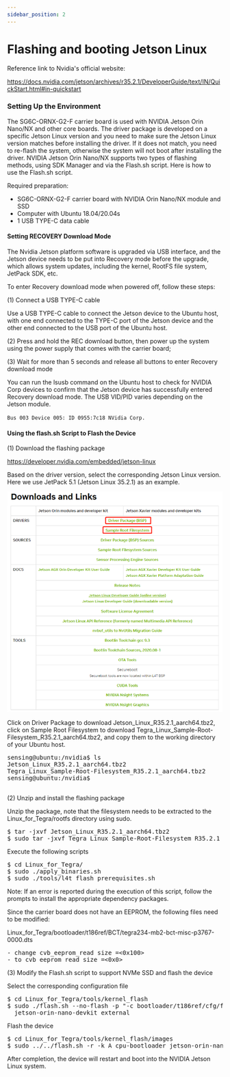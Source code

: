 ```yaml
---
sidebar_position: 2
---
```


# Flashing and booting Jetson Linux

Reference link to Nvidia's official website:

https://docs.nvidia.com/jetson/archives/r35.2.1/DeveloperGuide/text/IN/QuickStart.html#in-quickstart

### Setting Up the Environment

The SG6C-ORNX-G2-F carrier board is used with NVIDIA Jetson Orin Nano/NX and other core boards. The driver package is developed on a specific Jetson Linux version and you need to make sure the Jetson Linux version matches before installing the driver. If it does not match, you need to re-flash the system, otherwise the system will not boot after installing the driver. NVIDIA Jetson Orin Nano/NX supports two types of flashing methods, using SDK Manager and via the Flash.sh script. Here is how to use the Flash.sh script.

Required preparation:

* SG6C-ORNX-G2-F carrier board with NVIDIA Orin Nano/NX module and SSD
* Computer with Ubuntu 18.04/20.04s
* 1 USB TYPE-C data cable

#### Setting RECOVERY Download Mode

The Nvidia Jetson platform software is upgraded via USB interface, and the Jetson device needs to be put into Recovery mode before the upgrade, which allows system updates, including the kernel, RootFS file system, JetPack SDK, etc.

To enter Recovery download mode when powered off, follow these steps:

(1) Connect a USB TYPE-C cable

Use a USB TYPE-C cable to connect the Jetson device to the Ubuntu host, with one end connected to the TYPE-C port of the Jetson device and the other end connected to the USB port of the Ubuntu host.

(2) Press and hold the REC download button, then power up the system using the power supply that comes with the carrier board;

(3) Wait for more than 5 seconds and release all buttons to enter Recovery download mode

You can run the lsusb command on the Ubuntu host to check for NVIDIA Corp devices to confirm that the Jetson device has successfully entered Recovery download mode. The USB VID/PID varies depending on the Jetson module.

<div style={{textAlign: 'center', marginBottom: '2rem', backgroundColor: 'white', padding: '10px'}}>
    <code style={{color: 'black'}}>Bus 003 Device 005: ID 0955:7c18 NVidia Corp.</code>
</div>

#### Using the flash.sh Script to Flash the Device

(1) Download the flashing package

https://developer.nvidia.com/embedded/jetson-linux

Based on the driver version, select the corresponding Jetson Linux version. Here we use JetPack 5.1 (Jetson Linux 35.2.1) as an example.

<div style={{textAlign: 'center', marginBottom: '2rem'}}>
    <img src="https://raw.githubusercontent.com/1214658495/myWikiFiles/main/Nvidia_jetson/NVIDIA_Jetson_Orin_Nano_NX/GMSL_Carrier_board/SG6C-ORNX-G2-F/SG6C-ORNX-G2-F_Download_Page.png" alt="NVIDIA Download Page" style={{maxWidth: '85%', height: 'auto'}} />
</div>

Click on Driver Package to download Jetson_Linux_R35.2.1_aarch64.tbz2, click on Sample Root Filesystem to download Tegra_Linux_Sample-Root-Filesystem_R35.2.1_aarch64.tbz2, and copy them to the working directory of your Ubuntu host.

<div style={{textAlign: 'center', marginBottom: '1rem', backgroundColor: 'white', padding: '10px', color: 'black'}}>
    <pre>
sensing@ubuntu:/nvidia$ ls
Jetson_Linux_R35.2.1_aarch64.tbz2
Tegra_Linux_Sample-Root-Filesystem_R35.2.1_aarch64.tbz2
sensing@ubuntu:/nvidia$
    </pre>
</div>

(2) Unzip and install the flashing package

Unzip the package, note that the filesystem needs to be extracted to the Linux_for_Tegra/rootfs directory using sudo.

<div style={{backgroundColor: '#f0f0f0', padding: '10px'}}>
<pre>
$ tar -jxvf Jetson_Linux_R35.2.1_aarch64.tbz2
$ sudo tar -jxvf Tegra_Linux_Sample-Root-Filesystem_R35.2.1_aarch64.tbz2 -C Linux_for_Tegra/rootfs/
</pre>
</div>

Execute the following scripts

<div style={{backgroundColor: '#f0f0f0', padding: '10px'}}>
<pre>
$ cd Linux_for_Tegra/
$ sudo ./apply_binaries.sh
$ sudo ./tools/l4t_flash_prerequisites.sh
</pre>
</div>

Note: If an error is reported during the execution of this script, follow the prompts to install the appropriate dependency packages.

Since the carrier board does not have an EEPROM, the following files need to be modified:

Linux_for_Tegra/bootloader/t186ref/BCT/tegra234-mb2-bct-misc-p3767-0000.dts

<div style={{backgroundColor: '#f0f0f0', padding: '10px'}}>
<pre>
- change cvb_eeprom_read size =&lt;0x100&gt; 
- to cvb_eeprom_read size =&lt;0x0&gt;
</pre>
</div>

(3) Modify the Flash.sh script to support NVMe SSD and flash the device

Select the corresponding configuration file

<div style={{backgroundColor: '#f0f0f0', padding: '10px'}}>
<pre>
$ cd Linux_for_Tegra/tools/kernel_flash
$ sudo ./flash.sh --no-flash -p "-c bootloader/t186ref/cfg/flash_t234_qspi.xml"  \
  jetson-orin-nano-devkit external
</pre>
</div>

Flash the device

<div style={{backgroundColor: '#f0f0f0', padding: '10px'}}>
<pre>
$ cd Linux_for_Tegra/tools/kernel_flash/images
$ sudo ../../flash.sh -r -k A_cpu-bootloader jetson-orin-nano-devkit nvme0n1p1
</pre>
</div>

After completion, the device will restart and boot into the NVIDIA Jetson Linux system.

